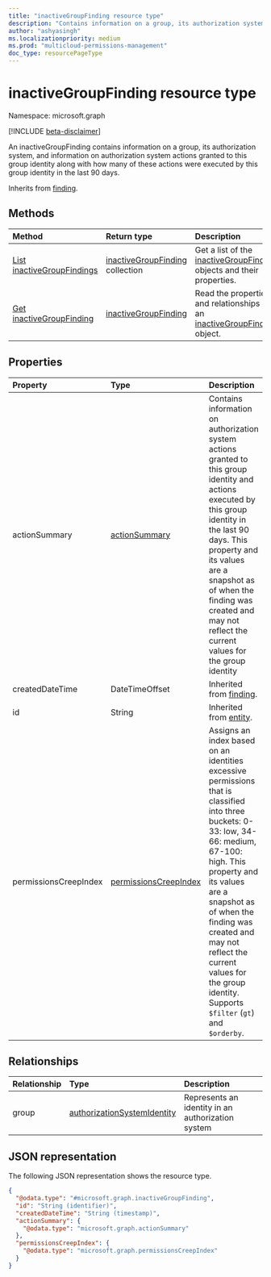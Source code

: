 ```yaml
---
title: "inactiveGroupFinding resource type"
description: "Contains information on a group, its authorization system, and actions granted to this group along with how many of these actions were executed by this group identity in the last 90 days."
author: "ashyasingh"
ms.localizationpriority: medium
ms.prod: "multicloud-permissions-management"
doc_type: resourcePageType
---
```


# inactiveGroupFinding resource type

Namespace: microsoft.graph

[!INCLUDE [beta-disclaimer](../../includes/beta-disclaimer.md)]

An inactiveGroupFinding contains information on a group, its authorization system, and information on authorization system actions granted to this group identity along with how many of these actions were executed by this group identity in the last 90 days.

Inherits from [finding](../resources/finding.md).

## Methods

|Method|Return type|Description|
|:---|:---|:---|
|[List inactiveGroupFindings](../api/inactivegroupfinding-list.md)|[inactiveGroupFinding](../resources/inactivegroupfinding.md) collection|Get a list of the [inactiveGroupFinding](../resources/inactivegroupfinding.md) objects and their properties.|
|[Get inactiveGroupFinding](../api/inactivegroupfinding-get.md)|[inactiveGroupFinding](../resources/inactivegroupfinding.md)|Read the properties and relationships of an [inactiveGroupFinding](../resources/inactivegroupfinding.md) object.|

## Properties

|Property|Type|Description|
|:---|:---|:---|
|actionSummary|[actionSummary](../resources/actionsummary.md)|Contains information on authorization system actions granted to this group identity and actions executed by this group identity in the last 90 days. This property and its values are a snapshot as of when the finding was created and may not reflect the current values for the group identity|
|createdDateTime|DateTimeOffset|Inherited from [finding](../resources/finding.md).|
|id|String|Inherited from [entity](../resources/entity.md).|
|permissionsCreepIndex|[permissionsCreepIndex](../resources/permissionscreepindex.md)|Assigns an index based on an identities excessive permissions that is classified into three buckets: 0-33: low, 34-66: medium, 67-100: high. This property and its values are a snapshot as of when the finding was created and may not reflect the current values for the group identity. Supports `$filter` (`gt`) and `$orderby`.|

## Relationships

|Relationship|Type|Description|
|:---|:---|:---|
|group|[authorizationSystemIdentity](../resources/authorizationsystemidentity.md)|Represents an identity in an authorization system|

## JSON representation

The following JSON representation shows the resource type.
<!-- {
  "blockType": "resource",
  "keyProperty": "id",
  "@odata.type": "microsoft.graph.inactiveGroupFinding",
  "baseType": "microsoft.graph.finding",
  "openType": false
}
-->
``` json
{
  "@odata.type": "#microsoft.graph.inactiveGroupFinding",
  "id": "String (identifier)",
  "createdDateTime": "String (timestamp)",
  "actionSummary": {
    "@odata.type": "microsoft.graph.actionSummary"
  },
  "permissionsCreepIndex": {
    "@odata.type": "microsoft.graph.permissionsCreepIndex"
  }
}
```
